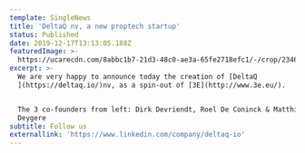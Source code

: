 ```yaml
---
template: SingleNews
title: 'DeltaQ nv, a new proptech startup'
status: Published
date: 2019-12-17T13:13:05.188Z
featuredImage: >-
  https://ucarecdn.com/8abbc1b7-21d3-48c0-ae3a-65fe2718efc1/-/crop/2346x1367/107,87/-/preview/
excerpt: >-
  We are very happy to announce today the creation of [DeltaQ
  ](https://deltaq.io/)nv, as a spin-out of [3E](http://www.3e.eu/). 


  The 3 co-founders from left: Dirk Devriendt, Roel De Coninck & Matthijs De
  Deygere
subtitle: Follow us
externallink: 'https://www.linkedin.com/company/deltaq-io'
---
```


